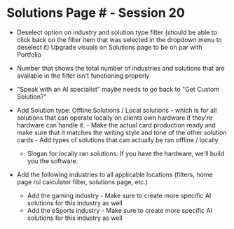 # Solutions Page # - Session 20

- Deselect option on industry and solution type filter (should be able to click back on the filter item that was selected in the dropdown menu to deselect it)
Upgrade visuals on Solutions page to be on par with Portfolio

- Number that shows the total number of industries and solutions that are available in the filter isn't functioning properly

- "Speak with an AI specialist" maybe needs to go back to "Get Custom Solution?"

- Add Solution type: Offline Solutions / Local solutions - which is for all solutions that can operate locally on clients own hardware if they're hardware can handle it. - Make the actual card production ready and make sure that it matches the writing style and tone of the other solution cards - Add types of solutions that can actually be ran offline / locally
  - Slogan for locally ran solutions: If you have the hardware, we'll build you the software.

- Add the following industries to all applicable locations (filters, home page roi calculator filter, solutions page, etc.)
  - Add the gaming industry - Make sure to create more specific AI solutions for this industry as well
  - Add the eSports industry - Make sure to create more specific AI solutions for this industry as well
